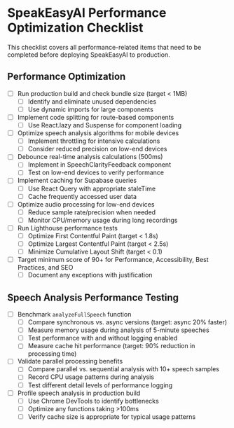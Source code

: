 
# SpeakEasyAI Performance Optimization Checklist

This checklist covers all performance-related items that need to be completed before deploying SpeakEasyAI to production.

## Performance Optimization

- [ ] Run production build and check bundle size (target < 1MB)
  - [ ] Identify and eliminate unused dependencies
  - [ ] Use dynamic imports for large components
- [ ] Implement code splitting for route-based components
  - [ ] Use React.lazy and Suspense for component loading
- [ ] Optimize speech analysis algorithms for mobile devices
  - [ ] Implement throttling for intensive calculations
  - [ ] Consider reduced precision on low-end devices
- [ ] Debounce real-time analysis calculations (500ms)
  - [ ] Implement in SpeechClarityFeedback component
  - [ ] Test on low-end devices to verify performance
- [ ] Implement caching for Supabase queries
  - [ ] Use React Query with appropriate staleTime
  - [ ] Cache frequently accessed user data
- [ ] Optimize audio processing for low-end devices
  - [ ] Reduce sample rate/precision when needed
  - [ ] Monitor CPU/memory usage during long recordings
- [ ] Run Lighthouse performance tests
  - [ ] Optimize First Contentful Paint (target < 1.8s)
  - [ ] Optimize Largest Contentful Paint (target < 2.5s)
  - [ ] Minimize Cumulative Layout Shift (target < 0.1)
- [ ] Target minimum score of 90+ for Performance, Accessibility, Best Practices, and SEO
  - [ ] Document any exceptions with justification

## Speech Analysis Performance Testing
- [ ] Benchmark `analyzeFullSpeech` function
  - [ ] Compare synchronous vs. async versions (target: async 20% faster)
  - [ ] Measure memory usage during analysis of 5-minute speeches
  - [ ] Test performance with and without logging enabled
  - [ ] Measure cache hit performance (target: 90% reduction in processing time)
- [ ] Validate parallel processing benefits
  - [ ] Compare parallel vs. sequential analysis with 10+ speech samples
  - [ ] Record CPU usage patterns during analysis
  - [ ] Test different detail levels of performance logging
- [ ] Profile speech analysis in production build
  - [ ] Use Chrome DevTools to identify bottlenecks
  - [ ] Optimize any functions taking >100ms
  - [ ] Verify cache size is appropriate for typical usage patterns
